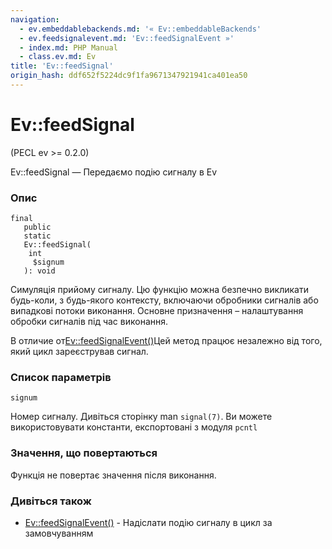 ```yaml
---
navigation:
  - ev.embeddablebackends.md: '« Ev::embeddableBackends'
  - ev.feedsignalevent.md: 'Ev::feedSignalEvent »'
  - index.md: PHP Manual
  - class.ev.md: Ev
title: 'Ev::feedSignal'
origin_hash: ddf652f5224dc9f1fa9671347921941ca401ea50
---
```

# Ev::feedSignal

(PECL ev >= 0.2.0)

Ev::feedSignal — Передаємо подію сигналу в Ev

### Опис

```methodsynopsis
final
   public
   static
   Ev::feedSignal(
    int
     $signum
   ): void
```

Симуляція прийому сигналу. Цю функцію можна безпечно викликати будь-коли, з будь-якого контексту, включаючи обробники сигналів або випадкові потоки виконання. Основне призначення – налаштування обробки сигналів під час виконання.

В отличие от[Ev::feedSignalEvent()](ev.feedsignalevent.md)Цей метод працює незалежно від того, який цикл зареєстрував сигнал.

### Список параметрів

`signum`

Номер сигналу. Дивіться сторінку man `signal(7)`. Ви можете використовувати константи, експортовані з модуля `pcntl`

### Значення, що повертаються

Функція не повертає значення після виконання.

### Дивіться також

-   [Ev::feedSignalEvent()](ev.feedsignalevent.md) \- Надіслати подію сигналу в цикл за замовчуванням
